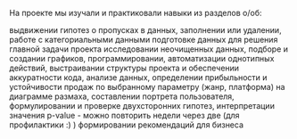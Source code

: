 На проекте мы изучали и практиковали навыки из разделов о/об:

выдвижении гипотез о пропусках в данных, заполнении или удалении,
работе с категориальными данными
подготовке данных для решения главной задачи проекта
исследовании неочищенных данных,
подборе и создании графиков,
программировании,
автоматизации однотипных действий,
выстраивании структуры проекта и обеспечении аккуратности кода,
анализе данных,
определении прибыльности и устойчивости продаж по выбранному параметру (жанр, платформа) на диаграмме размаха,
составлении портрета пользователя,
формулировании и проверке двухсторонних гипотез, интерпретации значения p-value - можно повторить недели через две (для профилактики :) )
формировании рекомендаций для бизнеса
